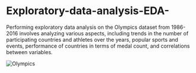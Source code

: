 # Exploratory-data-analysis-EDA-
Performing exploratory data analysis on the Olympics dataset from 1986-2016 involves analyzing various aspects, including trends in the number of participating countries and athletes over the years, popular sports and events, performance of countries in terms of medal count, and correlations between variables.

![Olympics](https://upload.wikimedia.org/wikipedia/commons/d/d2/Olympics.gif)
